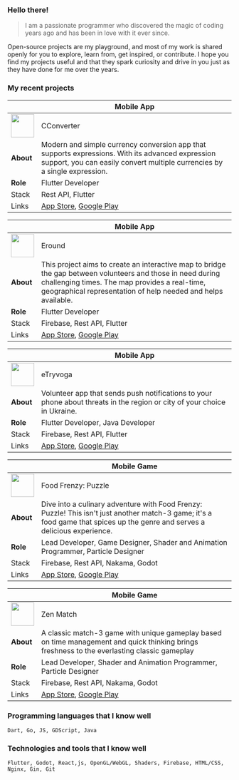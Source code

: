 ### Hello there!

> I am a passionate programmer who discovered the magic of coding years ago and has been in love with it ever since.

Open-source projects are my playground, and most of my work is shared openly for you to explore, learn from, get inspired, or contribute. I hope you find my projects useful and that they spark curiosity and drive in you just as they have done for me over the years.

### My recent projects

|  | Mobile App |
| ------ | ------ |
|<img src="https://user-images.githubusercontent.com/225176/218105285-fba43994-d41e-408b-88e9-90e42f91e7d0.png" width=52 height=52> | CConverter |
| **About** | Modern and simple currency conversion app that supports expressions. With its advanced expression support, you can easily convert multiple currencies by a single expression. |
| **Role** | Flutter Developer |
| Stack | Rest API, Flutter
| Links | [App Store](https://apps.apple.com/pl/app/multi-cconverter/id1627810516), [Google Play](https://play.google.com/store/apps/details?id=com.devolonter.cconverter)|

|  | Mobile App |
| ------ | ------ |
|<img src="https://user-images.githubusercontent.com/225176/173105371-21a3ef93-1306-41c9-a901-f7613d016be4.png" width=52 height=52> | Eround |
| **About** | This project aims to create an interactive map to bridge the gap between volunteers and those in need during challenging times. The map provides a real-time, geographical representation of help needed and helps available. |
| **Role** | Flutter Developer |
| Stack | Firebase, Rest API, Flutter
| Links | [App Store](https://apps.apple.com/pl/app/%D0%B5%D1%80%D0%B0%D1%83%D0%BD%D0%B4/id1619303740), [Google Play](https://play.google.com/store/apps/details?id=com.wildpluto.eradar&hl=ru&gl=US)|

|  | Mobile App |
| ------ | ------ |
|<img src="https://user-images.githubusercontent.com/225176/173105370-7035ffcc-c24d-4844-84cd-a1264f7ca087.png" width=52 height=52> | eTryvoga |
| **About** | Volunteer app that sends push notifications to your phone about threats in the region or city of your choice in Ukraine. |
| **Role** | Flutter Developer, Java Developer |
| Stack | Firebase, Rest API, Flutter
| Links | [App Store](https://apps.apple.com/pl/app/%D1%94%D1%82%D1%80%D0%B8%D0%B2%D0%BE%D0%B3%D0%B0/id1611921749), [Google Play](https://play.google.com/store/apps/details?id=com.wildpluto.ualert&hl=ru&gl=US) |

|  | Mobile Game |
| ------ | ------ |
| <img src="https://user-images.githubusercontent.com/225176/173105373-099423db-1d7d-4a2f-9ddc-1e4e24a06c4d.png" width=52 height=52> | Food Frenzy: Puzzle |
| **About** | Dive into a culinary adventure with Food Frenzy: Puzzle! This isn't just another match-3 game; it's a food game that spices up the genre and serves a delicious experience. |
| **Role** | Lead Developer, Game Designer, Shader and Animation Programmer, Particle Designer |
| Stack | Firebase, Rest API, Nakama, Godot
| Links | [App Store](https://apps.apple.com/pl/app/food-frenzy-puzzle/id1545948097), [Google Play](https://play.google.com/store/apps/details?id=com.wildpluto.foodfrenzy&hl=ru&gl=US)|

|  | Mobile Game |
| ------ | ------ |
| <img src="https://user-images.githubusercontent.com/225176/173104309-d9dd0b00-4bdd-46e5-a893-1547ec921b26.png" width=52 height=52> | Zen Match |
| **About** | A classic match-3 game with unique gameplay based on time management and quick thinking brings freshness to the everlasting classic gameplay |
| **Role** | Lead Developer, Shader and Animation Programmer, Particle Designer |
| Stack | Firebase, Rest API, Nakama, Godot
| Links | [App Store](https://apps.apple.com/pl/app/zen-match/id1518273799), [Google Play](https://play.google.com/store/apps/details?id=com.wildpluto.zenmatch&hl=ru&gl=US) |

### Programming languages that I know well
`Dart, Go, JS, GDScript, Java`

### Technologies and tools that I know well
`Flutter, Godot, React,js, OpenGL/WebGL, Shaders, Firebase, HTML/CSS, Nginx, Gin, Git`

